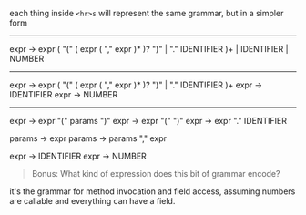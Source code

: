 each thing inside `<hr>s` will represent the same grammar, but in a simpler form

---
expr → expr ( "(" ( expr ( "," expr )* )? ")" | "." IDENTIFIER )+ | IDENTIFIER | NUMBER

---
expr -> expr ( "(" ( expr ( "," expr )* )? ")" | "." IDENTIFIER )+
expr -> IDENTIFIER 
expr -> NUMBER

---
expr -> expr "(" params ")"
expr -> expr "(" ")"
expr -> expr "." IDENTIFIER

params -> expr
params -> params "," expr

expr -> IDENTIFIER 
expr -> NUMBER


> Bonus: What kind of expression does this bit of grammar encode?

it's the grammar for method invocation and field access, assuming numbers are callable and
everything can have a field.

